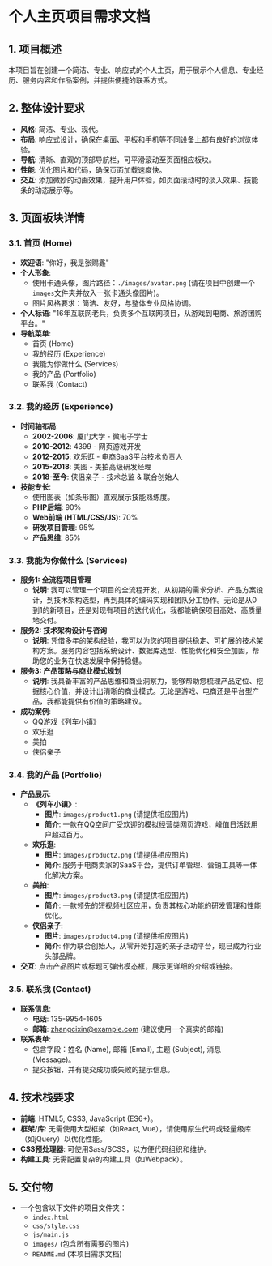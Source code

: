 # 个人主页项目需求文档

## 1. 项目概述

本项目旨在创建一个简洁、专业、响应式的个人主页，用于展示个人信息、专业经历、服务内容和作品案例，并提供便捷的联系方式。

## 2. 整体设计要求

*   **风格**: 简洁、专业、现代。
*   **布局**: 响应式设计，确保在桌面、平板和手机等不同设备上都有良好的浏览体验。
*   **导航**: 清晰、直观的顶部导航栏，可平滑滚动至页面相应板块。
*   **性能**: 优化图片和代码，确保页面加载速度快。
*   **交互**: 添加微妙的动画效果，提升用户体验，如页面滚动时的淡入效果、技能条的动态展示等。

## 3. 页面板块详情

### 3.1. 首页 (Home)

*   **欢迎语**: "你好，我是张赐鑫"
*   **个人形象**:
    *   使用卡通头像，图片路径：`./images/avatar.png` (请在项目中创建一个`images`文件夹并放入一张卡通头像图片)。
    *   图片风格要求：简洁、友好，与整体专业风格协调。
*   **个人标语**: "16年互联网老兵，负责多个互联网项目，从游戏到电商、旅游团购平台。"
*   **导航菜单**:
    *   首页 (Home)
    *   我的经历 (Experience)
    *   我能为你做什么 (Services)
    *   我的产品 (Portfolio)
    *   联系我 (Contact)

### 3.2. 我的经历 (Experience)

*   **时间轴布局**:
    *   **2002-2006**: 厦门大学 - 微电子学士
    *   **2010-2012**: 4399 - 网页游戏开发
    *   **2012-2015**: 欢乐逛 - 电商SaaS平台技术负责人
    *   **2015-2018**: 美图 - 美拍高级研发经理
    *   **2018-至今**: 侠侣亲子 - 技术总监 & 联合创始人
*   **技能专长**:
    *   使用图表（如条形图）直观展示技能熟练度。
    *   **PHP后端**: 90%
    *   **Web前端 (HTML/CSS/JS)**: 70%
    *   **研发项目管理**: 95%
    *   **产品思维**: 85%

### 3.3. 我能为你做什么 (Services)

*   **服务1: 全流程项目管理**
    *   **说明**: 我可以管理一个项目的全流程开发，从初期的需求分析、产品方案设计，到技术架构选型，再到具体的编码实现和团队分工协作。无论是从0到1的新项目，还是对现有项目的迭代优化，我都能确保项目高效、高质量地交付。
*   **服务2: 技术架构设计与咨询**
    *   **说明**: 凭借多年的架构经验，我可以为您的项目提供稳定、可扩展的技术架构方案。服务内容包括系统设计、数据库选型、性能优化和安全加固，帮助您的业务在快速发展中保持稳健。
*   **服务3: 产品策略与商业模式规划**
    *   **说明**: 我具备丰富的产品思维和商业洞察力，能够帮助您梳理产品定位、挖掘核心价值，并设计出清晰的商业模式。无论是游戏、电商还是平台型产品，我都能提供有价值的策略建议。
*   **成功案例**:
    *   QQ游戏《列车小镇》
    *   欢乐逛
    *   美拍
    *   侠侣亲子

### 3.4. 我的产品 (Portfolio)

*   **产品展示**:
    *   **《列车小镇》**:
        *   **图片**: `images/product1.png` (请提供相应图片)
        *   **简介**: 一款在QQ空间广受欢迎的模拟经营类网页游戏，峰值日活跃用户超过百万。
    *   **欢乐逛**:
        *   **图片**: `images/product2.png` (请提供相应图片)
        *   **简介**: 服务于电商卖家的SaaS平台，提供订单管理、营销工具等一体化解决方案。
    *   **美拍**:
        *   **图片**: `images/product3.png` (请提供相应图片)
        *   **简介**: 一款领先的短视频社区应用，负责其核心功能的研发管理和性能优化。
    *   **侠侣亲子**:
        *   **图片**: `images/product4.png` (请提供相应图片)
        *   **简介**: 作为联合创始人，从零开始打造的亲子活动平台，现已成为行业头部品牌。
*   **交互**: 点击产品图片或标题可弹出模态框，展示更详细的介绍或链接。

### 3.5. 联系我 (Contact)

*   **联系信息**:
    *   **电话**: 135-9954-1605
    *   **邮箱**: zhangcixin@example.com (建议使用一个真实的邮箱)
*   **联系表单**:
    *   包含字段：姓名 (Name), 邮箱 (Email), 主题 (Subject), 消息 (Message)。
    *   提交按钮，并有提交成功或失败的提示信息。

## 4. 技术栈要求

*   **前端**: HTML5, CSS3, JavaScript (ES6+)。
*   **框架/库**: 无需使用大型框架（如React, Vue），请使用原生代码或轻量级库（如jQuery）以优化性能。
*   **CSS预处理器**: 可使用Sass/SCSS，以方便代码组织和维护。
*   **构建工具**: 无需配置复杂的构建工具（如Webpack）。

## 5. 交付物

*   一个包含以下文件的项目文件夹：
    *   `index.html`
    *   `css/style.css`
    *   `js/main.js`
    *   `images/` (包含所有需要的图片)
    *   `README.md` (本项目需求文档)